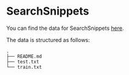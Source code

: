 # SearchSnippets

You can find the data for SearchSnippets [here](jwebpro.sourceforge.net/data-web-snippets.tar.gz).

The data is structured as follows:

    .
    ├── README.md
    ├── test.txt
    └── train.txt
